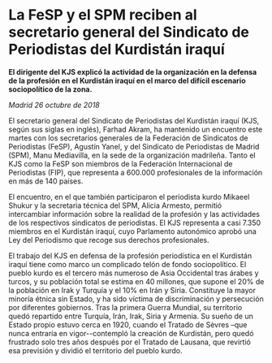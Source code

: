 # La FeSP y el SPM reciben al secretario general del Sindicato de Periodistas del Kurdistán iraquí

**El dirigente del KJS explicó la actividad de la organización en la defensa de la profesión en el Kurdistán iraquí en el marco del difícil escenario sociopolítico de la zona.**

*Madrid 26 octubre de 2018*

El secretario general del Sindicato de Periodistas del Kurdistán iraquí (KJS, según sus siglas en inglés), Farhad Akram, ha mantenido un encuentro este martes con los secretarios generales de la Federación de Sindicatos de Periodistas (FeSP), Agustín Yanel, y del Sindicato de Periodistas de Madrid (SPM), Manu Mediavilla, en la sede de la organización madrileña. Tanto el KJS como la FeSP son miembros de la Federación Internacional de Periodistas (FIP), que representa a 600.000 profesionales de la información en más de 140 países.

El encuentro, en el que también participaron el periodista kurdo Mikaeel Shukur y la secretaria técnica del SPM, Alicia Armesto, permitió intercambiar información sobre la realidad de la profesión y las actividades de los respectivos sindicatos de periodistas. El KJS representa a casi 7.350 miembros en el Kurdistán iraquí, cuyo Parlamento autonómico aprobó una Ley del Periodismo que recoge sus derechos profesionales.

El trabajo del KJS en defensa de la profesión periodística en el Kurdistán iraquí tiene como marco un complicado telón de fondo sociopolítico. El pueblo kurdo es el tercero más numeroso de Asia Occidental tras árabes y turcos, y su población total se estima en 40 millones, que supone el 20% de la población en Irak y Turquía y el 10% en Irán y Siria. Constituye la mayor minoría étnica sin Estado, y ha sido víctima de discriminación y persecución por diferentes gobiernos. Tras la primera Guerra Mundial, su territorio quedó repartido entre Turquía, Irán, Irak, Siria y Armenia. Su sueño de un Estado propio estuvo cerca en 1920, cuando el Tratado de Sèvres –que nunca entraría en vigor--contempló la creación de Kurdistán, pero quedó frustrado solo tres años después por el Tratado de Lausana, que revirtió esa previsión y dividió el territorio del pueblo kurdo.
